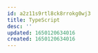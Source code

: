 ```yaml
---
id: a2z11s9rtl8ck8rrokg0wj3
title: TypeScript
desc: ''
updated: 1650120634016
created: 1650120634016
---
```


